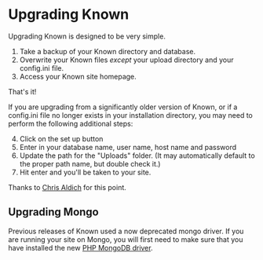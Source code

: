 # Upgrading Known

Upgrading Known is designed to be very simple.

1. Take a backup of your Known directory and database.
2. Overwrite your Known files _except_ your upload directory and your config.ini file.
3. Access your Known site homepage.

That's it!

If you are upgrading from a significantly older version of Known, or if a config.ini file no longer exists in your
installation directory, you may need to perform the following additional steps:

4. Click on the set up button
5. Enter in your database name, user name, host name and password
6. Update the path for the "Uploads" folder. (It may automatically default to the proper path name, but double check it.)
7. Hit enter and you'll be taken to your site.

Thanks to [Chris Aldich](http://stream.boffosocko.com/2015/upgrading-withknown-on-ones-own-server) for this point.

## Upgrading Mongo

Previous releases of Known used a now deprecated mongo driver. If you are running your site on Mongo, you will first need to make sure that
you have installed the new [PHP MongoDB driver](https://secure.php.net/manual/en/set.mongodb.php).